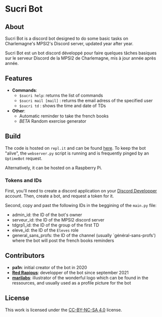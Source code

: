 # Sucri Bot
## About
Sucri Bot is a discord bot designed to do some basic tasks on Charlemagne's MPSI2's Discord server, updated year after year.

Sucri Bot est un bot discord développé pour faire quelques tâches basiques sur le serveur Discord de la MPSI2 de Charlemagne, mis à jour année après année.

## Features
- **Commands**:
    - `$sucri help`: returns the list of commands
    - `$sucri mail [mail]` : returns the email adress of the specified user
    - `$sucri td` : shows the time and date of TDs
- **Other**:
    - Automatic reminder to take the french books
    - *BETA* Random exercise generator

## Build
The code is hosted on `repl.it` and can be found [here](https://replit.com/@redrapious/SucriBot). To keep the bot "alive", the `webserver.py` script is running and is frequently pinged by an `UptimeBot` request.

Alternatively, it can be hosted on a Raspberry Pi. 

### Tokens and IDs
First, you'll need to create a discord application on your [Discord Developper](https://discord.com/developers/applications/) account. Then, create a bot, and request a token for it.

Second, copy and past the following IDs in the beggining of the `main.py` file:
- admin_id: the ID of the bot's owner
- serveur_id: the ID of the MPSI2 discord server
- tdgrp1_id: the ID of the group of the first TD
- eleve_id: the ID of the `Eleves` role
- general_sans_profs: the ID of the channel (usually `général-sans-profs') where the bot will post the french books reminders

## Contributors
- **pa1n**: initial creator of the bot in 2020
- **[Red Rapious](https://github.com/Red-Rapious)**: developper of the bot since september 2021
- **[marilabs](https://github.com/marilabs)**: illustrator of the wonderful logo which can be found in the ressources, and usually used as a profile picture for the bot

## License
This work is licensed under the [CC-BY-NC-SA 4.0](https://creativecommons.org/licenses/by-nc-sa/4.0/) license.
